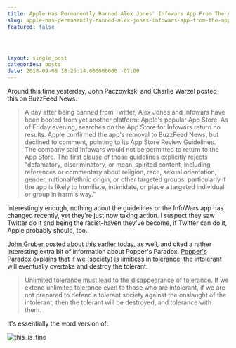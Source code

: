 ```yaml
---
title: Apple Has Permanently Banned Alex Jones' Infowars App From The App Store
slug: apple-has-permanently-banned-alex-jones-infowars-app-from-the-app-store
featured: false




layout: single_post
categories: posts
date: 2018-09-08 18:25:14.000000000 -07:00
---
```


Around this time yesterday, John Paczowkski and Charlie Warzel posted this on BuzzFeed News:

>  A day after being banned from Twitter, Alex Jones and Infowars have been booted from yet another platform: Apple's popular App Store. As of Friday evening, searches on the App Store for Infowars return no results.
> Apple confirmed the app's removal to BuzzFeed News, but declined to comment, pointing to its App Store Review Guidelines. The company said Infowars would not be permitted to return to the App Store.
> The first clause of those guidelines explicitly rejects “defamatory, discriminatory, or mean-spirited content, including references or commentary about religion, race, sexual orientation, gender, national/ethnic origin, or other targeted groups, particularly if the app is likely to humiliate, intimidate, or place a targeted individual or group in harm's way.”

Interestingly enough, nothing about the guidelines or the InfoWars app has changed recently, yet they're just now taking action. I suspect they saw Twitter do it and being the racist-haven they've become, if Twitter can do it, Apple probably should, too.

[John Gruber posted about this earlier today](https://daringfireball.net/linked/2018/09/08/app-store-alex-jones), as well, and cited a rather interesting extra bit of information about Popper's Paradox. [Popper's Paradox explains](https://en.wikipedia.org/wiki/Paradox_of_tolerance) that if we (society) is limitless in tolerance, the intolerant will eventually overtake and destroy the tolerant:

> Unlimited tolerance must lead to the disappearance of tolerance. If we extend unlimited tolerance even to those who are intolerant, if we are not prepared to defend a tolerant society against the onslaught of the intolerant, then the tolerant will be destroyed, and tolerance with them.

It's essentially the word version of:

![this_is_fine](/content/images/wp-content/uploads/2018/09/NewImage.png "NewImage.png")
